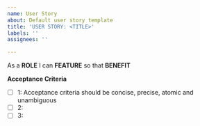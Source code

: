 ```yaml
---
name: User Story
about: Default user story template
title: 'USER STORY: <TITLE>'
labels: ''
assignees: ''

---
```


As a **ROLE** I can **FEATURE** so that **BENEFIT**

**Acceptance Criteria**

- [ ] 1: Acceptance criteria should be concise, precise, atomic and unambiguous
- [ ] 2: 
- [ ] 3:
